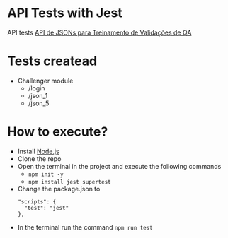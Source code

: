 # API Tests with Jest

API tests [API de JSONs para Treinamento de Validações de QA](https://api-desafio-qa.onrender.com/docs/)

# Tests createad
- Challenger module
    - /login
    - /json_1
    - /json_5

# How to execute?
- Install [Node.js](https://nodejs.org/en)
- Clone the repo
- Open the terminal in the project and execute the following commands
    - ``` npm init -y ```
    - ``` npm install jest supertest ```
- Change the package.json to
  ```
  "scripts": {
    "test": "jest"
  },
  ```
- In the terminal run the command ``` npm run test ```

  

